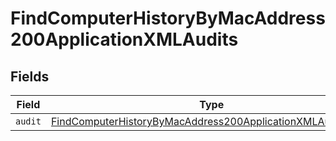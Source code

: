 # FindComputerHistoryByMacAddress200ApplicationXMLAudits


## Fields

| Field                                                                                                                                                 | Type                                                                                                                                                  | Required                                                                                                                                              | Description                                                                                                                                           |
| ----------------------------------------------------------------------------------------------------------------------------------------------------- | ----------------------------------------------------------------------------------------------------------------------------------------------------- | ----------------------------------------------------------------------------------------------------------------------------------------------------- | ----------------------------------------------------------------------------------------------------------------------------------------------------- |
| `audit`                                                                                                                                               | [FindComputerHistoryByMacAddress200ApplicationXMLAuditsAudit](../../models/operations/findcomputerhistorybymacaddress200applicationxmlauditsaudit.md) | :heavy_minus_sign:                                                                                                                                    | N/A                                                                                                                                                   |